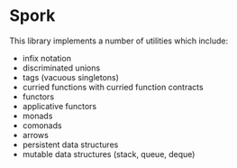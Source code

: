 Spork
=====

This library implements a number of utilities which include:
 - infix notation
 - discriminated unions
 - tags (vacuous singletons)
 - curried functions with curried function contracts
 - functors
 - applicative functors
 - monads
 - comonads
 - arrows
 - persistent data structures
 - mutable data structures (stack, queue, deque)
